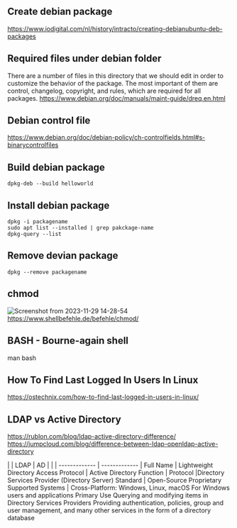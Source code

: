 ## Create debian package
https://www.iodigital.com/nl/history/intracto/creating-debianubuntu-deb-packages

## Required files under debian folder
There are a number of files in this directory that we should edit in order to customize the behavior of the package. The most important of them are control, changelog, copyright, and rules, which are required for all packages.
https://www.debian.org/doc/manuals/maint-guide/dreq.en.html

## Debian control file
https://www.debian.org/doc/debian-policy/ch-controlfields.html#s-binarycontrolfiles

## Build debian package
```
dpkg-deb --build helloworld
```

## Install debian package
```
dpkg -i packagename
sudo apt list --installed | grep pakckage-name
dpkg-query --list
```

## Remove devian package
```
dpkg --remove packagename
```

## chmod
![Screenshot from 2023-11-29 14-28-54](https://github.com/ikhsanhabibi/linux-ubuntu/assets/33756873/859f712c-995d-4136-b41e-22d8585c5370)
https://www.shellbefehle.de/befehle/chmod/

## BASH - Bourne-again shell
man bash

## How To Find Last Logged In Users In Linux
https://ostechnix.com/how-to-find-last-logged-in-users-in-linux/

## LDAP vs Active Directory
https://rublon.com/blog/ldap-active-directory-difference/
https://jumpcloud.com/blog/difference-between-ldap-openldap-active-directory

|                  | LDAP 	       |  AD |
|                  | ------------- | ------------- |
Full Name          |	Lightweight Directory Access Protocol      |	Active Directory
Function           |	Protocol 	                                  |Directory Services Provider (Directory Server)
Standard           |  Open-Source 	Proprietary
Supported Systems  | 	Cross-Platform: Windows, Linux, macOS 	For Windows users and applications
Primary Use 	Querying and modifying items in Directory Services Providers 	Providing authentication, policies, group and user management, and many other services in the form of a directory database
